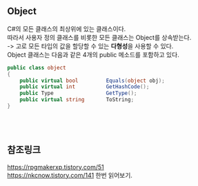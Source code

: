 ## Object
C#의 모든 클래스의 최상위에 있는 클래스이다.<br>
따라서 사용자 정의 클래스를 비롯한 모든 클래스는 Object를 상속받는다.<br>
-> 고로 모든 타입의 값을 할당할 수 있는 **다형성**을 사용할 수 있다.<br>
Object 클래스는 다음과 같은 4개의 public 메소드를 포함하고 있다.<br>

```c#
public class object
{
    public virtual bool         Equals(object obj);
    public virtual int          GetHashCode();
    public Type                 GetType();
    public virtual string       ToString;
}
```
<br>
<br>

## 참조링크
https://rpgmakerxp.tistory.com/51 <br>
https://nkcnow.tistory.com/141 한번 읽어보기.<br>
